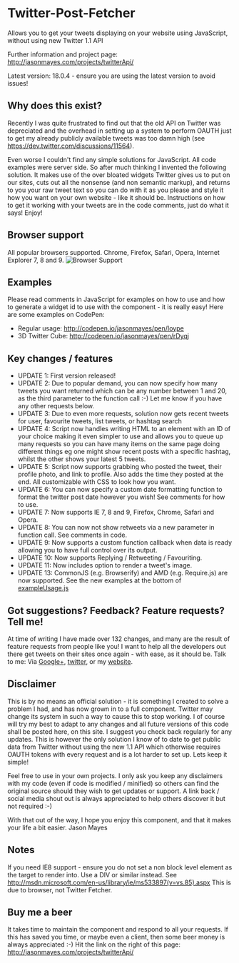 Twitter-Post-Fetcher
====================

Allows you to get your tweets displaying on your website using JavaScript, without using new Twitter 1.1 API 

Further information and project page: http://jasonmayes.com/projects/twitterApi/

Latest version: 18.0.4 - ensure you are using the latest version to avoid issues!

## Why does this exist?

Recently I was quite frustrated to find out that the old API on Twitter was depreciated and the overhead in setting up a system to perform OAUTH just to get my already publicly available tweets was too damn high (see https://dev.twitter.com/discussions/11564).

Even worse I couldn't find any simple solutions for JavaScript. All code examples were server side. So after much thinking I invented the following solution. It makes use of the over bloated widgets Twitter gives us to put on our sites, cuts out all the nonsense (and non semantic markup), and returns to you your raw tweet text so you can do with it as you please and style it how you want on your own website - like it should be. Instructions on how to get it working with your tweets are in the code comments, just do what it says! Enjoy!

## Browser support

All popular browsers supported. Chrome, Firefox, Safari, Opera, Internet Explorer 7, 8 and 9.
![Browser Support](http://jasonmayes.com/projects/twitterApi/browsers.jpg "Browser Support")

## Examples

Please read comments in JavaScript for examples on how to use and how to generate a widget id to use with the component - it is really easy! Here are some examples on CodePen:

* Regular usage: http://codepen.io/jasonmayes/pen/Ioype
* 3D Twitter Cube: http://codepen.io/jasonmayes/pen/rDyqj

## Key changes / features

* UPDATE 1: First version released!
* UPDATE 2: Due to popular demand, you can now specify how many tweets you want returned which can be any number between 1 and 20, as the third parameter to the function call :-) Let me know if you have any other requests below.
* UPDATE 3: Due to even more requests, solution now gets recent tweets for user, favourite tweets, list tweets, or hashtag search
* UPDATE 4: Script now handles writing HTML to an element with an ID of your choice making it even simpler to use and allows you to queue up many requests so you can have many items on the same page doing different things eg one might show recent posts with a specific hashtag, whilst the other shows your latest 5 tweets.
* UPDATE 5: Script now supports grabbing who posted the tweet, their profile photo, and link to profile. Also adds the time they posted at the end. All customizable with CSS to look how you want.
* UPDATE 6: You can now specify a custom date formatting function to format the twitter post date however you wish! See comments for how to use.
* UPDATE 7: Now supports IE 7, 8 and 9, Firefox, Chrome, Safari and Opera.
* UPDATE 8: You can now not show retweets via a new parameter in function call. See comments in code.
* UPDATE 9: Now supports a custom function callback when data is ready allowing you to have full control over its output.
* UPDATE 10: Now supports Replying / Retweeting / Favouriting.
* UPDATE 11: Now includes option to render a tweet's image.
* UPDATE 13: CommonJS (e.g. Browserify) and AMD (e.g. Require.js) are now supported. See the new examples at the bottom of [exampleUsage.js](js/exampleUsage.js#L200)

## Got suggestions? Feedback? Feature requests? Tell me!

At time of writing I have made over 132 changes, and many are the result of feature requests from people like you! I want to help all the developers out there get tweets on their sites once again - with ease, as it should be. Talk to me: Via [Google+](https://plus.google.com/u/0/+JasonMayes/posts/j65ntqa5Qd3), [twitter](http://www.twitter.com/jason_mayes), or my [website](http://www.jasonmayes.com/).

## Disclaimer

This is by no means an official solution - it is something I created to solve a problem I had, and has now grown in to a full component. Twitter may change its system in such a way to cause this to stop working. I of course will try my best to adapt to any changes and all future versions of this code shall be posted here, on this site. I suggest you check back regularly for any updates. This is however the only solution I know of to date to get public data from Twitter without using the new 1.1 API which otherwise requires OAUTH tokens with every request and is a lot harder to set up. Lets keep it simple!

Feel free to use in your own projects. I only ask you keep any disclaimers with my code (even if code is modified / minified) so others can find the original source should they wish to get updates or support. 
A link back / social media shout out is always appreciated to help others discover it but not required :-)

With that out of the way, I hope you enjoy this component, and that it makes your life a bit easier. Jason Mayes

## Notes

If you need IE8 support - ensure you do not set a non block level element as the target to render into. Use a DIV or similar instead. See http://msdn.microsoft.com/en-us/library/ie/ms533897(v=vs.85).aspx This is due to browser, not Twitter Fetcher.

## Buy me a beer

It takes time to maintain the component and respond to all your requests. If this has saved you time, or maybe even a client, then some beer money is always appreciated :-) Hit the link on the right of this page:
http://jasonmayes.com/projects/twitterApi/
